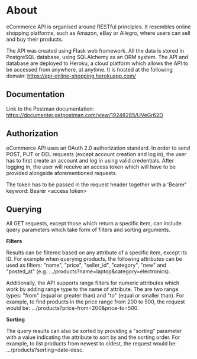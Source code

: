 About
===

eCommerce API is organised around RESTful principles. It resembles online shopping platforms, such as Amazon, eBay or Allegro, where users can sell and buy their products.

The API was created using Flask web framework. All the data is stored in PostgreSQL database, using SQLAlchemy as an ORM system. The API and database are deployed to Heroku, a cloud platform which allows the API to be accessed from anywhere, at anytime. It is hosted at the following domain: https://api-online-shopping.herokuapp.com/


## Documentation

Link to the Postman documentation: https://documenter.getpostman.com/view/19248285/UVeGr62D


## Authorization

eCommerce API uses an OAuth 2.0 authorization standard. In order to send POST, PUT or DEL requests (except account creation and log in), the user has to first create an account and log in using valid credentials. After logging in, the user will receive an access token which will have to be provided alongside aforementioned requests.

The token has to be passed in the request header together with a 'Bearer' keyword: Bearer <access token<blabla>>


## Querying

All GET requests, except those which return a specific item, can include query parameters which take form of filters and sorting arguments.

**Filters**

Results can be filtered based on any attribute of a specific item, except its ID. For example when querying products, the following attributes can be used as filters: "name", "price", "seller_id", "category", "new" and "posted_at" (e.g. .../products?name=laptop&category=electronics).

Additionally, the API supports range filters for numeric attributes which work by adding range type to the name of attribute. The are two range types: "from" (equal or greater than) and "to" (equal or smaller than). For example, to find products in the price range from 200 to 500, the request would be: .../products?price-from=200&price-to=500.

**Sorting**

The query results can also be sorted by providing a "sorting" parameter with a value indicating the attribute to sort by and the sorting order. For example, to list products from newest to oldest, the request would be: .../products?sorting=date-desc.
